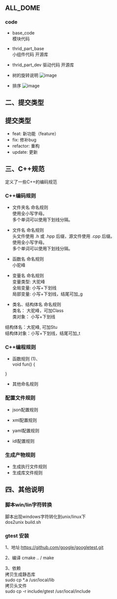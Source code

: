 ## ALL_DOME
### code
- base_code  
模块代码 

- thrid_part_base   
小组件代码 开源库

- thrid_part_dev
驱动代码 开源库


- 树的旋转说明
![image](https://github.com/ljk1029/ALL_Harmony/blob/main/image/img_tree.png)   

- 排序
![image](https://github.com/ljk1029/ALL_Harmony/blob/main/image/img_sort.png)   






## 二、提交类型
## 提交类型
- feat:     新功能（feature）  
- fix:      修补bug  
- refactor: 重构  
- update:   更新  

## 三、C++规范
定义了一些C++的编码规范  

### C++编码规则
- 文件夹名 命名规则  
使用全小写字母。  
多个单词可以使用下划线分隔。  

- 文件名 命名规则  
头文件使用 .h 或 .hpp 后缀，源文件使用 .cpp 后缀。  
使用全小写字母。  
多个单词可以使用下划线分隔。  

- 函数名 命名规则  
小驼峰  

- 变量名 命名规则  
变量类型: 大驼峰  
全局变量: 小写+下划线  
局部变量: 小写+下划线，结尾可加_g  

- 类名、结构体名 命名规则  
类名：   大驼峰，可加Class  
类对象： 小写+下划线  

结构体名：大驼峰, 可加Stu  
结构体对象：小写+下划线，结尾可加_t  


### C++编程规则
- 函数规则 
(1)、  
void fun() {

 }

- 其他命名规则


### 配置文件规则
- json配置规则

- xml配置规则

- yaml配置规则

- idl配置规则

### 生成产物规则
- 生成执行文件规则  
- 生成库文件规则  



## 四、其他说明
### 脚本win/lin字符转换
脚本出现windows字符转化到unix/linux下   
dos2unix build.sh  

### gtest 安装
  1、地址:https://github.com/google/googletest.git  

  2、编译 cmake .. / make  

  3、依赖  
  拷贝生成静态库  
  sudo cp *.a /usr/local/lib  
  拷贝头文件  
  sudo cp -r include/gtest /usr/local/include  

